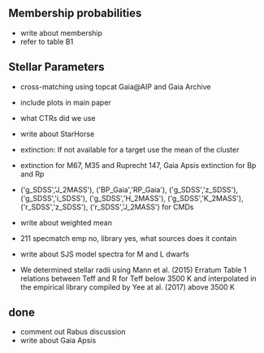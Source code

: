 ## Membership probabilities

- write about membership
- refer to table B1

## Stellar Parameters

- cross-matching using topcat Gaia@AIP and Gaia Archive
- include plots in main paper
- what CTRs did we use

- write about StarHorse
- extinction: If not available for a target use the mean of the cluster
- extinction for M67, M35 and Ruprecht 147, Gaia Apsis extinction for Bp and Rp

- ('g_SDSS','J_2MASS'), ('BP_Gaia','RP_Gaia'), ('g_SDSS','z_SDSS'),
                       ('g_SDSS','i_SDSS'), ('g_SDSS','H_2MASS'), ('g_SDSS','K_2MASS'),
                       ('r_SDSS','z_SDSS'), ('r_SDSS','J_2MASS') for CMDs
- write about weighted mean
- 211 specmatch emp no, library yes, what sources does it contain
- write about SJS model spectra for M and L dwarfs

- We determined stellar radii using Mann et al. (2015) Erratum Table 1 relations between Teff and R for Teff below 3500 K and interpolated in the empirical library compiled by Yee at al. (2017) above 3500 K

## done

- comment out Rabus discussion
- write about Gaia Apsis